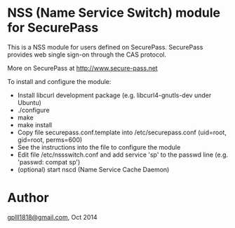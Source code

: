 NSS (Name Service Switch) module for SecurePass
===============================================

This is a NSS module for users defined on SecurePass.
SecurePass provides web single sign-on through the CAS protocol.

More on SecurePass at http://www.secure-pass.net

To install and configure the module:
- Install libcurl development package (e.g. libcurl4-gnutls-dev under Ubuntu)
- ./configure
- make
- make install
- Copy file securepass.conf.template into /etc/securepass.conf (uid=root, gid=root, perms=600)
- See the instructions into the file to configure the module
- Edit file /etc/nssswitch.conf and add service 'sp' to the passwd line (e.g. 'passwd: compat sp')
- (optional) start nscd (Name Service Cache Daemon)

Author
===========================================
gplll1818@gmail.com, Oct 2014
